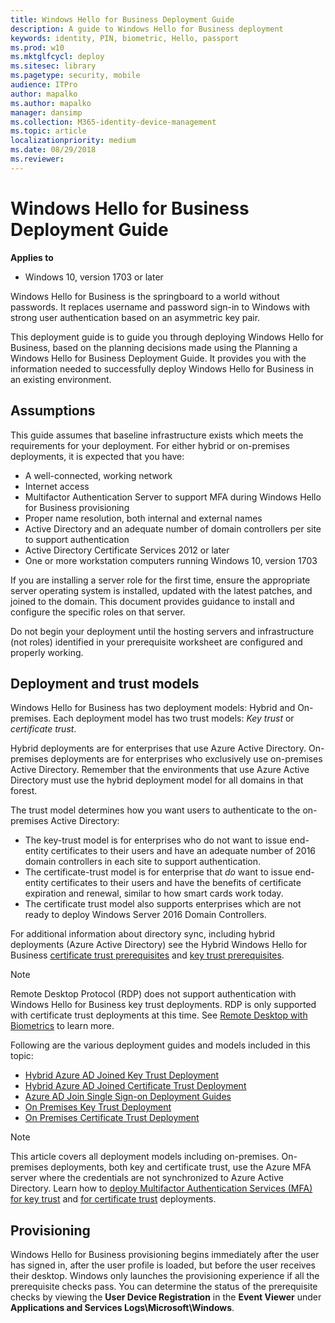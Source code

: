 ```yaml
---
title: Windows Hello for Business Deployment Guide
description: A guide to Windows Hello for Business deployment 
keywords: identity, PIN, biometric, Hello, passport
ms.prod: w10
ms.mktglfcycl: deploy
ms.sitesec: library
ms.pagetype: security, mobile
audience: ITPro
author: mapalko
ms.author: mapalko
manager: dansimp
ms.collection: M365-identity-device-management
ms.topic: article
localizationpriority: medium
ms.date: 08/29/2018
ms.reviewer: 
---
```

# Windows Hello for Business Deployment Guide

**Applies to**
-   Windows 10, version 1703 or later

Windows Hello for Business is the springboard to a world without passwords. It replaces username and password sign-in to Windows with strong user authentication based on an asymmetric key pair.

This deployment guide is to guide you through deploying Windows Hello for Business, based on the planning decisions made using the Planning a Windows Hello for Business Deployment Guide. It provides you with the information needed to successfully deploy Windows Hello for Business in an existing environment.

## Assumptions

This guide assumes that baseline infrastructure exists which meets the requirements for your deployment. For either hybrid or on-premises deployments, it is expected that you have: 
* A well-connected, working network
* Internet access
* Multifactor Authentication Server to support MFA during Windows Hello for Business provisioning
* Proper name resolution, both internal and external names
* Active Directory and an adequate number of domain controllers per site to support authentication
* Active Directory Certificate Services 2012 or later
* One or more workstation computers running Windows 10, version 1703

If you are installing a server role for the first time, ensure the appropriate server operating system is installed, updated with the latest patches, and joined to the domain. This document provides guidance to install and configure the specific roles on that server.  

Do not begin your deployment until the hosting servers and infrastructure (not roles) identified in your prerequisite worksheet are configured and properly working.

## Deployment and trust models


Windows Hello for Business has two deployment models: Hybrid and On-premises. Each deployment model has two trust models: *Key trust* or *certificate trust*.

Hybrid deployments are for enterprises that use Azure Active Directory. On-premises deployments are for enterprises who exclusively use on-premises Active Directory. Remember that the environments that use Azure Active Directory must use the hybrid deployment model for all domains in that forest.

The trust model determines how you want users to authenticate to the on-premises Active Directory: 
* The key-trust model is for enterprises who do not want to issue end-entity certificates to their users and have an adequate number of 2016 domain controllers in each site to support authentication. 
* The certificate-trust model is for enterprise that *do* want to issue end-entity certificates to their users and have the benefits of certificate expiration and renewal, similar to how smart cards work today. 
* The certificate trust model also supports enterprises which are not ready to deploy Windows Server 2016 Domain Controllers.

For additional information about directory sync, including hybrid deployments (Azure Active Directory) see the Hybrid Windows Hello for Business [certificate trust prerequisites](hello-hybrid-cert-trust-prereqs.md#directory-synchronization) and [key trust prerequisites](hello-hybrid-key-trust-prereqs.md#directory-synchronization).

>[!NOTE]
>Remote Desktop Protocol (RDP) does not support authentication with Windows Hello for Business key trust deployments. RDP is only supported with certificate trust deployments at this time. See [Remote Desktop with Biometrics](hello-features.md#remote-desktop-with-biometrics) to learn more.

Following are the various deployment guides and models included in this topic:
- [Hybrid Azure AD Joined Key Trust Deployment](hello-hybrid-key-trust.md)
- [Hybrid Azure AD Joined Certificate Trust Deployment](hello-hybrid-cert-trust.md)
- [Azure AD Join Single Sign-on Deployment Guides](hello-hybrid-aadj-sso.md)
- [On Premises Key Trust Deployment](hello-deployment-key-trust.md)
- [On Premises Certificate Trust Deployment](hello-deployment-cert-trust.md)

> [!NOTE]
> This article covers all deployment models including on-premises. On-premises deployments, both key and certificate trust, use the Azure MFA server where the credentials are not synchronized to Azure Active Directory. Learn how to [deploy Multifactor Authentication Services (MFA) for key trust](hello-key-trust-validate-deploy-mfa.md) and [for certificate trust](hello-cert-trust-validate-deploy-mfa.md) deployments.

## Provisioning

Windows Hello for Business provisioning begins immediately after the user has signed in, after the user profile is loaded, but before the user receives their desktop. Windows only launches the provisioning experience if all the prerequisite checks pass. You can determine the status of the prerequisite checks by viewing the **User Device Registration** in the **Event Viewer** under **Applications and Services Logs\Microsoft\Windows**.

